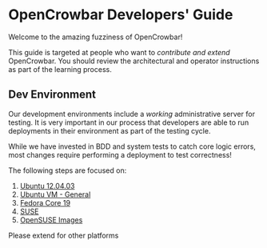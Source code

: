# OpenCrowbar Developers' Guide

Welcome to the amazing fuzziness of OpenCrowbar!  

This guide is targeted at people who want to _contribute and extend_ OpenCrowbar.  You should review the architectural and operator instructions as part of the learning process.

## Dev Environment

Our development environments include a _working_ administrative server for testing.  It is very important in our process that developers are able to run deployments in their environment as part of the testing cycle.  

While we have invested in BDD and system tests to catch core logic errors, most changes require performing a deployment to test correctness!

The following steps are focused on: 

1. [Ubuntu 12.04.03](./development/dev-ubuntu-12.04.03.md)
1. [Ubuntu VM - General](./development/dev-vm-Ubuntu.md)
1. [Fedora Core 19](./development/dev-vm-Fedora.md)
1. [SUSE](./development/dev-vm-SUSE.md)
1. [OpenSUSE Images](./development/openSUSE-images.md)

Please extend for other platforms

